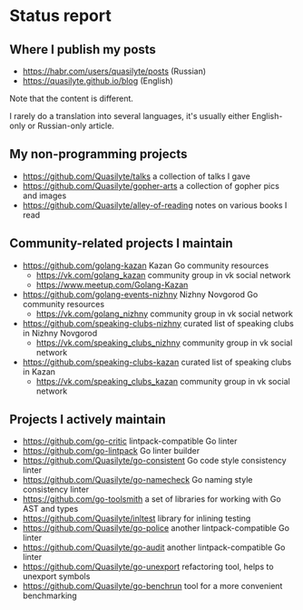 # Status report

## Where I publish my posts

* <https://habr.com/users/quasilyte/posts> (Russian)
* <https://quasilyte.github.io/blog> (English)

Note that the content is different.

I rarely do a translation into several languages, it's usually either English-only or Russian-only article.

## My non-programming projects

* <https://github.com/Quasilyte/talks> a collection of talks I gave
* <https://github.com/Quasilyte/gopher-arts> a collection of gopher pics and images
* <https://github.com/Quasilyte/alley-of-reading> notes on various books I read

## Community-related projects I maintain

* <https://github.com/golang-kazan> Kazan Go community resources
  * <https://vk.com/golang_kazan> community group in vk social network
  * <https://www.meetup.com/Golang-Kazan>
* <https://github.com/golang-events-nizhny> Nizhny Novgorod Go community resources
  * <https://vk.com/golang_nizhny> community group in vk social network
* <https://github.com/speaking-clubs-nizhny> curated list of speaking clubs in Nizhny Novgorod
  * <https://vk.com/speaking_clubs_nizhny> community group in vk social network
* <https://github.com/speaking-clubs-kazan> curated list of speaking clubs in Kazan
  * <https://vk.com/speaking_clubs_kazan> community group in vk social network

## Projects I actively maintain

* <https://github.com/go-critic> lintpack-compatible Go linter
* <https://github.com/go-lintpack> Go linter builder
* <https://github.com/Quasilyte/go-consistent> Go code style consistency linter
* <https://github.com/Quasilyte/go-namecheck> Go naming style consistency linter
* <https://github.com/go-toolsmith> a set of libraries for working with Go AST and types
* <https://github.com/Quasilyte/inltest> library for inlining testing
* <https://github.com/Quasilyte/go-police> another lintpack-compatible Go linter
* <https://github.com/Quasilyte/go-audit> another lintpack-compatible Go linter
* <https://github.com/Quasilyte/go-unexport> refactoring tool, helps to unexport symbols
* <https://github.com/Quasilyte/go-benchrun> tool for a more convenient benchmarking
